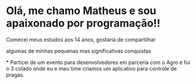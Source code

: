 <h1> Olá, me chamo Matheus e sou apaixonado por programação!!</h1>
<p>Comecei meus estudos aos 14 anos, gostaria de compartilhar</p>
<p>algumas de minhas pequenas mas significativas conquistas</p>
* Particei de um evento para desenvolvedores em parceria com o Agro
e fui o 3 colado onde eu e meu time criamos um aplicativo para controle de pragas.
